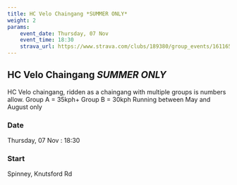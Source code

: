 ```yaml
---
title: HC Velo Chaingang *SUMMER ONLY*
weight: 2
params:
    event_date: Thursday, 07 Nov
    event_time: 18:30
    strava_url: https://www.strava.com/clubs/189380/group_events/1611651
---
```


## HC Velo Chaingang *SUMMER ONLY* 

HC Velo chaingang, ridden as a chaingang with multiple groups is numbers allow.
Group A = 35kph&#43;
Group B = 30kph
Running between May and August only

### Date

Thursday, 07 Nov : 18:30

### Start

Spinney, Knutsford Rd


